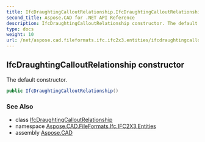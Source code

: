 ```yaml
---
title: IfcDraughtingCalloutRelationship.IfcDraughtingCalloutRelationship
second_title: Aspose.CAD for .NET API Reference
description: IfcDraughtingCalloutRelationship constructor. The default constructor
type: docs
weight: 10
url: /net/aspose.cad.fileformats.ifc.ifc2x3.entities/ifcdraughtingcalloutrelationship/ifcdraughtingcalloutrelationship/
---
```

## IfcDraughtingCalloutRelationship constructor

The default constructor.

```csharp
public IfcDraughtingCalloutRelationship()
```

### See Also

* class [IfcDraughtingCalloutRelationship](../)
* namespace [Aspose.CAD.FileFormats.Ifc.IFC2X3.Entities](../../ifcdraughtingcalloutrelationship/)
* assembly [Aspose.CAD](../../../)


